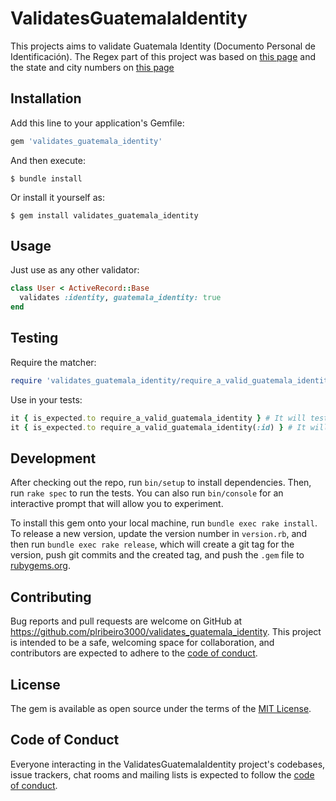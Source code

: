 # ValidatesGuatemalaIdentity

This projects aims to validate Guatemala Identity (Documento Personal de Identificación).
The Regex part of this project was based on [this page](https://learn.sayari.com/interpreting-guatemalan-national-id-numbers/) and the
state and city numbers on [this page](https://www.mineduc.gob.gt/DIGEESP/documents/adecuacionesCurriculares/Documentos%20de%20Apoyo/C%C3%B3digos%20Departamentos-Municipios-Idiomas.pdf)

## Installation

Add this line to your application's Gemfile:

```ruby
gem 'validates_guatemala_identity'
```

And then execute:

    $ bundle install

Or install it yourself as:

    $ gem install validates_guatemala_identity

## Usage

Just use as any other validator:

```ruby
class User < ActiveRecord::Base
  validates :identity, guatemala_identity: true
end
```

## Testing

Require the matcher:

```ruby
require 'validates_guatemala_identity/require_a_valid_guatemala_identity_matcher'
```

Use in your tests:

```ruby
it { is_expected.to require_a_valid_guatemala_identity } # It will test the attribute :identity by default
it { is_expected.to require_a_valid_guatemala_identity(:id) } # It will test the attribute :id
```

## Development

After checking out the repo, run `bin/setup` to install dependencies. Then, run `rake spec` to run the tests. You can also run `bin/console` for an interactive prompt that will allow you to experiment.

To install this gem onto your local machine, run `bundle exec rake install`. To release a new version, update the version number in `version.rb`, and then run `bundle exec rake release`, which will create a git tag for the version, push git commits and the created tag, and push the `.gem` file to [rubygems.org](https://rubygems.org).

## Contributing

Bug reports and pull requests are welcome on GitHub at https://github.com/plribeiro3000/validates_guatemala_identity. This project is intended to be a safe, welcoming space for collaboration, and contributors are expected to adhere to the [code of conduct](https://github.com/plribeiro3000/validates_guatemala_identity/blob/master/CODE_OF_CONDUCT.md).

## License

The gem is available as open source under the terms of the [MIT License](https://opensource.org/licenses/MIT).

## Code of Conduct

Everyone interacting in the ValidatesGuatemalaIdentity project's codebases, issue trackers, chat rooms and mailing lists is expected to follow the [code of conduct](https://github.com/plribeiro3000/validates_guatemala_identity/blob/master/CODE_OF_CONDUCT.md).
